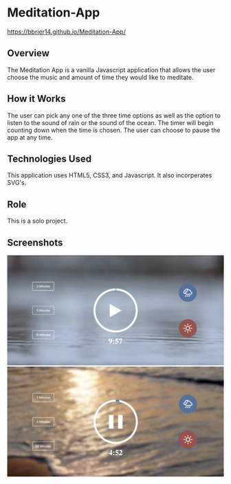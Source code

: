 # Meditation-App
https://bbrier14.github.io/Meditation-App/
## Overview
The Meditation App is a vanilla Javascript application that allows the user choose the music and amount of time they would like to meditate. 
## How it Works
The user can pick any one of the three time options as well as the option to listen to the sound of rain or the sound of the ocean. The timer will begin counting down when the time is chosen. The user can choose to pause the app at any time.
## Technologies Used
This application uses HTML5, CSS3, and Javascript. It also incorperates SVG's. 
## Role
This is a solo project.
## Screenshots
![](readmeimages/1.png)
![](readmeimages/2.png)
